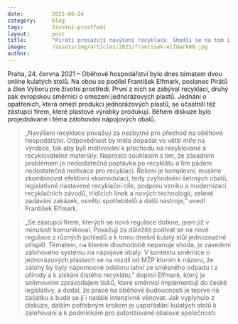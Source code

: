```yaml
---
date:         2021-06-24
category:     blog
tags:         životní-prostředí
layout:       post
title:        "Piráti prosazují navýšení recyklace. Shodli se na tom i u kulatých stolů s odborníky"
image:        /assets/img/articles/2021/frantisek-elfmark00.jpg
author:       
---
```



 

Praha, 24. června 2021 – Oběhové hospodářství bylo dnes tématem dvou online kulatých stolů. Na obou se podílel František Elfmark, poslanec Pirátů a člen Výboru pro životní prostředí. První z nich se zabýval recyklací, druhý pak evropskou směrnici o omezení jednorázových plastů. Jednání o opatřeních, která omezí produkci jednorázových plastů, se účastnili též zástupci firem, které plastové výrobky produkují. Během diskuze bylo projednávané i téma zálohování nápojových obalů.

> „Navýšení recyklace považuji za nezbytné pro přechod na oběhové hospodářství. Odpovědnost by měla dopadat ve větší míře na výrobce, tak aby byli motivování k přechodu na recyklované a recyklovatelné materiály. Naprosto souhlasím s tím, že zásadním problémem je nedostatečná poptávka po recyklátu a tím pádem nedostatečná motivace pro recyklaci. Řešení je komplexní, musíme zkombinovat efektivní ekomodulaci, tedy zvýhodnění šetrných obalů, legislativně nastavené recyklační cíle, podporu vzniku a modernizaci recyklačních závodů, třídicích linek a nových technologií, zelené zadávání zakázek, osvětu spotřebitelů a další nástroje,” uvedl František Elfmark. 

> „Se zástupci firem, kterých se nová regulace dotkne, jsem již v minulosti komunikoval. Považuji za důležité podívat se na nové regulace z různých pohledů a k tomu dnešní kulatý stůl jednoznačně přispěl. Tématem, na kterém dlouhodobě nepanuje shoda, je zavedení zálohového systému na nápojové obaly. V kontextu směrnice o jednorázových plastech se na rozdíl od MŽP kloním k názoru, že zálohy by byly nápomocné odklonu lahví ze směsného odpadu i z přírody a k získání čistého recyklátu,” doplnil Elfmark, který je sněmovním zpravodajem tisků, které směrnici implementují do české legislativy, a dodal, že práce na oběhové budoucnosti je teprve na začátku a bude se jí i nadále intenzivně věnovat. Jak vyplynulo z diskuze, dalším potřebným krokem je uspořádání kulatých stolů k zálohování a k podmínkám pro autorizované obalové společnosti.

 
